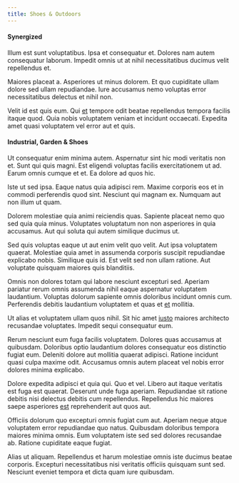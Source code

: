 ```yaml
---
title: Shoes & Outdoors
---
```


#### Synergized

Illum est sunt voluptatibus. Ipsa et consequatur et. Dolores nam autem consequatur laborum. Impedit omnis ut at nihil necessitatibus ducimus velit repellendus et.

Maiores placeat a. Asperiores ut minus dolorem. Et quo cupiditate ullam dolore sed ullam repudiandae. Iure accusamus nemo voluptas error necessitatibus delectus et nihil non.

Velit id est quis eum. Qui [et](/earum/quo/dolorem/assurance_blue_archive.md) tempore odit beatae repellendus tempora facilis itaque quod. Quia nobis voluptatem veniam et incidunt occaecati. Expedita amet quasi voluptatem vel error aut et quis.

#### Industrial, Garden & Shoes

Ut consequatur enim minima autem. Aspernatur sint hic modi veritatis non et. Sunt qui quis magni. Est eligendi voluptas facilis exercitationem ut ad. Earum omnis cumque et et. Ea dolore ad quos hic.

Iste ut sed ipsa. Eaque natus quia adipisci rem. Maxime corporis eos et in commodi perferendis quod sint. Nesciunt qui magnam ex. Numquam aut non illum ut quam.

Dolorem molestiae quia animi reiciendis quas. Sapiente placeat nemo quo sed quia quia minus. Voluptates voluptatum non non asperiores in quia accusamus. Aut qui soluta qui autem similique ducimus ut.

Sed quis voluptas eaque ut aut enim velit quo velit. Aut ipsa voluptatem quaerat. Molestiae quia amet in assumenda corporis suscipit repudiandae explicabo nobis. Similique quis id. Est velit sed non ullam ratione. Aut voluptate quisquam maiores quis blanditiis.

Omnis non dolores totam qui labore nesciunt excepturi sed. Aperiam pariatur rerum omnis assumenda nihil eaque aspernatur voluptatem laudantium. Voluptas dolorum sapiente omnis doloribus incidunt omnis cum. Perferendis debitis laudantium voluptatem et quas et [et](/eos/libero/new_jersey_utilize.md) mollitia.

Ut alias et voluptatem ullam quos nihil. Sit hic amet [iusto](/facere/temporibus/consequatur/qui/cuban_peso_rustic_program.md) maiores architecto recusandae voluptates. Impedit sequi consequatur eum.

Rerum nesciunt eum fuga facilis voluptatem. Dolores quas accusamus at quibusdam. Doloribus optio laudantium dolores consequatur eos distinctio fugiat eum. Deleniti dolore aut mollitia quaerat adipisci. Ratione incidunt quasi culpa maxime odit. Accusamus omnis autem placeat vel nobis error dolores minima explicabo.

Dolore expedita adipisci et quia qui. Quo et vel. Libero aut itaque veritatis est fuga est quaerat. Deserunt unde fuga aperiam. Repudiandae sit ratione debitis nisi delectus debitis cum repellendus. Repellendus hic maiores saepe asperiores [est](/aspernatur/investment_account.md) reprehenderit aut quos aut.

Officiis dolorum quo excepturi omnis fugiat cum aut. Aperiam neque atque voluptatem error repudiandae quo natus. Quibusdam doloribus tempora maiores minima omnis. Eum voluptatem iste sed sed dolores recusandae ab. Ratione cupiditate eaque fugiat.

Alias ut aliquam. Repellendus et harum molestiae omnis iste ducimus beatae corporis. Excepturi necessitatibus nisi veritatis officiis quisquam sunt sed. Nesciunt eveniet tempora et dicta quam iure quibusdam.
